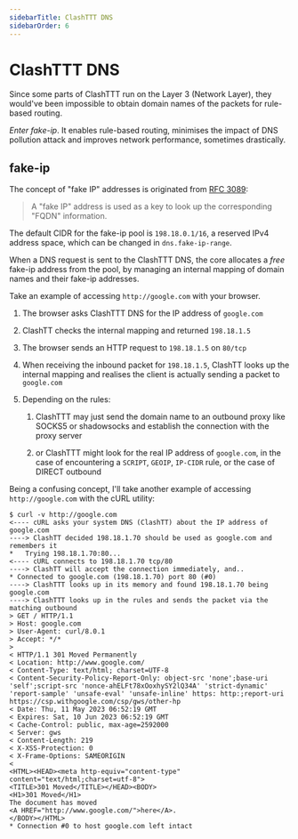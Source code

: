 ```yaml
---
sidebarTitle: ClashTTT DNS
sidebarOrder: 6
---
```


# ClashTTT DNS

Since some parts of ClashTTT run on the Layer 3 (Network Layer), they would've been impossible to obtain domain names of the packets for rule-based routing.

*Enter fake-ip*. It enables rule-based routing, minimises the impact of DNS pollution attack and improves network performance, sometimes drastically.

## fake-ip

The concept of "fake IP" addresses is originated from [RFC 3089](https://tools.ietf.org/rfc/rfc3089):

> A "fake IP" address is used as a key to look up the corresponding "FQDN" information.

The default CIDR for the fake-ip pool is `198.18.0.1/16`, a reserved IPv4 address space, which can be changed in `dns.fake-ip-range`.

When a DNS request is sent to the ClashTTT DNS, the core allocates a *free* fake-ip address from the pool, by managing an internal mapping of domain names and their fake-ip addresses.

Take an example of accessing `http://google.com` with your browser.

1. The browser asks ClashTTT DNS for the IP address of `google.com`
2. ClashTT checks the internal mapping and returned `198.18.1.5`
3. The browser sends an HTTP request to `198.18.1.5` on `80/tcp`
4. When receiving the inbound packet for `198.18.1.5`, ClashTT looks up the internal mapping and realises the client is actually sending a packet to `google.com`
5. Depending on the rules:

    1. ClashTTT may just send the domain name to an outbound proxy like SOCKS5 or shadowsocks and establish the connection with the proxy server

    2. or ClashTTT might look for the real IP address of `google.com`, in the case of encountering a `SCRIPT`, `GEOIP`, `IP-CIDR` rule, or the case of DIRECT outbound

Being a confusing concept, I'll take another example of accessing `http://google.com` with the cURL utility:

```txt{2,3,5,6,8,9}
$ curl -v http://google.com
<---- cURL asks your system DNS (ClashTT) about the IP address of google.com
----> ClashTT decided 198.18.1.70 should be used as google.com and remembers it
*   Trying 198.18.1.70:80...
<---- cURL connects to 198.18.1.70 tcp/80
----> ClashTT will accept the connection immediately, and..
* Connected to google.com (198.18.1.70) port 80 (#0)
----> ClashTTT looks up in its memory and found 198.18.1.70 being google.com
----> ClashTTT looks up in the rules and sends the packet via the matching outbound
> GET / HTTP/1.1
> Host: google.com
> User-Agent: curl/8.0.1
> Accept: */*
> 
< HTTP/1.1 301 Moved Permanently
< Location: http://www.google.com/
< Content-Type: text/html; charset=UTF-8
< Content-Security-Policy-Report-Only: object-src 'none';base-uri 'self';script-src 'nonce-ahELFt78xOoxhySY2lQ34A' 'strict-dynamic' 'report-sample' 'unsafe-eval' 'unsafe-inline' https: http:;report-uri https://csp.withgoogle.com/csp/gws/other-hp
< Date: Thu, 11 May 2023 06:52:19 GMT
< Expires: Sat, 10 Jun 2023 06:52:19 GMT
< Cache-Control: public, max-age=2592000
< Server: gws
< Content-Length: 219
< X-XSS-Protection: 0
< X-Frame-Options: SAMEORIGIN
< 
<HTML><HEAD><meta http-equiv="content-type" content="text/html;charset=utf-8">
<TITLE>301 Moved</TITLE></HEAD><BODY>
<H1>301 Moved</H1>
The document has moved
<A HREF="http://www.google.com/">here</A>.
</BODY></HTML>
* Connection #0 to host google.com left intact
```

<!-- TODO: nameserver, fallback, fallback-filter, hosts, search-domains, fake-ip-filter, nameserver-policy -->
